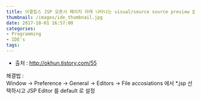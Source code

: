 ```yaml
---
title: 이클립스 JSP 오픈시 페이지 아래 나타나는 visual/source source preview 없애는 법
thumbnail: /images/ide_thumbnail.jpg
date: 2017-10-01 16:57:00
categories:
- Programming
- IDE's
tags:
---
```

- 출처 : http://okhun.tistory.com/55

해결법 :  
Window -> Preference -> General -> Editors -> File accosiations 에서 \*.jsp 선택하시고 JSP Editor 를 default 로 설정
